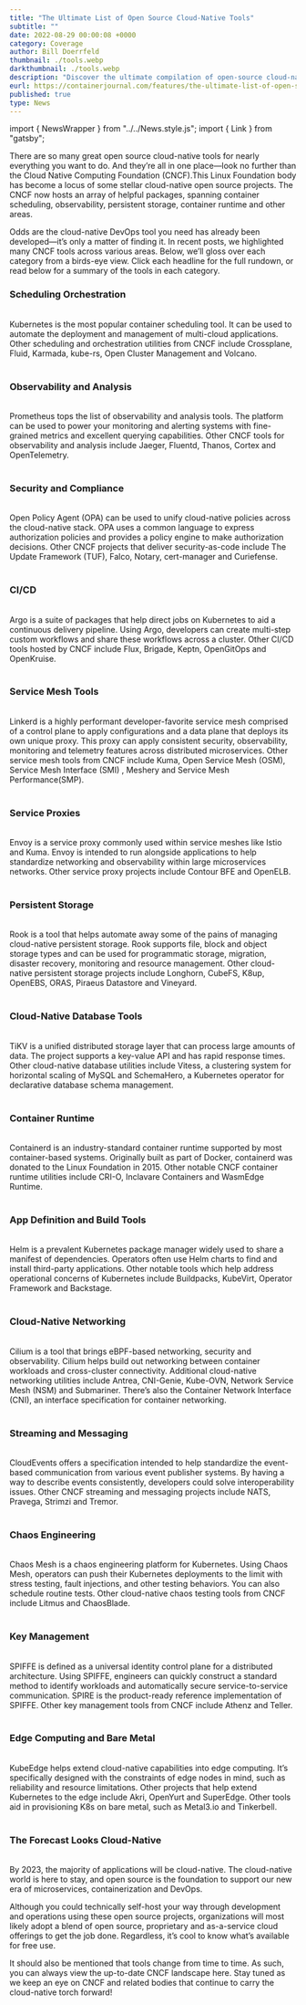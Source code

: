 ```yaml
---
title: "The Ultimate List of Open Source Cloud-Native Tools"
subtitle: ""
date: 2022-08-29 00:00:08 +0000
category: Coverage
author: Bill Doerrfeld
thumbnail: ./tools.webp
darkthumbnail: ./tools.webp
description: "Discover the ultimate compilation of open-source cloud-native tools curated by the Cloud Native Computing Foundation (CNCF). From scheduling and observability to security, CI/CD, service mesh, and edge computing, explore a comprehensive range of tools revolutionizing the cloud-native landscape"
eurl: https://containerjournal.com/features/the-ultimate-list-of-open-source-cloud-native-tools/
published: true
type: News
---
```


import { NewsWrapper } from "../../News.style.js";
import { Link } from "gatsby";

<NewsWrapper>

<div className="test">

There are so many great open source cloud-native tools for nearly everything you want to do.
And they’re all in one place—look no further than the Cloud Native Computing Foundation (CNCF).This Linux Foundation body has become a locus of some stellar cloud-native open source projects. The CNCF now hosts an array of helpful packages, spanning container scheduling, observability, persistent storage, container runtime and other areas.

Odds are the cloud-native DevOps tool you need has already been developed—it’s only a matter of finding it. In recent posts, we highlighted many CNCF tools across various areas. Below, we’ll gloss over each category from a birds-eye view. Click each headline for the full rundown, or read below for a summary of the tools in each category.

### Scheduling  Orchestration
<br />
Kubernetes is the most popular container scheduling tool. It can be used to automate the deployment and management of multi-cloud applications. Other scheduling and orchestration utilities from CNCF include Crossplane, Fluid, Karmada, kube-rs, Open Cluster Management and Volcano.
<br /> <br />

### Observability and Analysis
<br />
Prometheus tops the list of observability and analysis tools. The platform can be used to power your monitoring and alerting systems with fine-grained metrics and excellent querying capabilities. Other CNCF tools for observability and analysis include Jaeger, Fluentd, Thanos, Cortex and OpenTelemetry.
<br /> <br />

### Security and Compliance
<br />
Open Policy Agent (OPA) can be used to unify cloud-native policies across the cloud-native stack. OPA uses a common language to express authorization policies and provides a policy engine to make authorization decisions. Other CNCF projects that deliver security-as-code include The Update Framework (TUF), Falco, Notary, cert-manager and Curiefense.
<br /> <br />

### CI/CD
<br />
Argo is a suite of packages that help direct jobs on Kubernetes to aid a continuous delivery pipeline. Using Argo, developers can create multi-step custom workflows and share these workflows across a cluster. Other CI/CD tools hosted by CNCF include Flux, Brigade, Keptn, OpenGitOps and OpenKruise.
<br /> <br />

### Service Mesh Tools
<br />
Linkerd is a highly performant developer-favorite service mesh comprised of a control plane to apply configurations and a data plane that deploys its own unique proxy. This proxy can apply consistent security, observability, monitoring and telemetry features across distributed microservices. Other service mesh tools from CNCF include Kuma, Open Service Mesh (OSM), <Link to="/projects/service-mesh-interface-conformance">Service Mesh Interface (SMI) </Link> , <Link to="/meshery">Meshery</Link> and <Link to="/projects/cloud-native-performance">Service Mesh Performance(SMP)</Link>.
<br /> <br />

### Service Proxies
<br />
Envoy is a service proxy commonly used within service meshes like Istio and Kuma. Envoy is intended to run alongside applications to help standardize networking and observability within large microservices networks. Other service proxy projects include Contour BFE and OpenELB.
<br /> <br />

### Persistent Storage
<br />
Rook is a tool that helps automate away some of the pains of managing cloud-native persistent storage. Rook supports file, block and object storage types and can be used for programmatic storage, migration, disaster recovery, monitoring and resource management. Other cloud-native persistent storage projects include Longhorn, CubeFS, K8up, OpenEBS, ORAS, Piraeus Datastore and Vineyard.
<br /> <br />

### Cloud-Native Database Tools
<br />
TiKV is a unified distributed storage layer that can process large amounts of data. The project supports a key-value API and has rapid response times. Other cloud-native database utilities include Vitess, a clustering system for horizontal scaling of MySQL and SchemaHero, a Kubernetes operator for declarative database schema management.
<br /> <br />

### Container Runtime
<br />
Containerd is an industry-standard container runtime supported by most container-based systems. Originally built as part of Docker, containerd was donated to the Linux Foundation in 2015. Other notable CNCF container runtime utilities include CRI-O, Inclavare Containers and WasmEdge Runtime.
<br /> <br />

### App Definition and Build Tools
<br />
Helm is a prevalent Kubernetes package manager widely used to share a manifest of dependencies. Operators often use Helm charts to find and install third-party applications. Other notable tools which help address operational concerns of Kubernetes include Buildpacks, KubeVirt, Operator Framework and Backstage.
<br /> <br />

### Cloud-Native Networking
<br />
Cilium is a tool that brings eBPF-based networking, security and observability. Cilium helps build out networking between container workloads and cross-cluster connectivity. Additional cloud-native networking utilities include Antrea, CNI-Genie, Kube-OVN, Network Service Mesh (NSM) and Submariner. There’s also the Container Network Interface (CNI), an interface specification for container networking.
<br /> <br />

### Streaming and Messaging
<br />
CloudEvents offers a specification intended to help standardize the event-based communication from various event publisher systems. By having a way to describe events consistently, developers could solve interoperability issues. Other CNCF streaming and messaging projects include NATS, Pravega, Strimzi and Tremor.
<br /> <br />

### Chaos Engineering
<br />
Chaos Mesh is a chaos engineering platform for Kubernetes. Using Chaos Mesh, operators can push their Kubernetes deployments to the limit with stress testing, fault injections, and other testing behaviors. You can also schedule routine tests. Other cloud-native chaos testing tools from CNCF include Litmus and ChaosBlade.
<br /> <br />

### Key Management
<br />
SPIFFE is defined as a universal identity control plane for a distributed architecture. Using SPIFFE, engineers can quickly construct a standard method to identify workloads and automatically secure service-to-service communication. SPIRE is the product-ready reference implementation of SPIFFE. Other key management tools from CNCF include Athenz and Teller.
<br /> <br />

### Edge Computing and Bare Metal
<br />
KubeEdge helps extend cloud-native capabilities into edge computing. It’s specifically designed with the constraints of edge nodes in mind, such as reliability and resource limitations. Other projects that help extend Kubernetes to the edge include Akri, OpenYurt and SuperEdge. Other tools aid in provisioning K8s on bare metal, such as Metal3.io and Tinkerbell.
<br /> <br />

### The Forecast Looks Cloud-Native
<br />
By 2023, the <Link to="https://containerjournal.com/features/majority-of-apps-will-use-cloud-native-development-by-2023/">majority of applications will be cloud-native</Link>. The cloud-native world is here to stay, and open source is the foundation to support our new era of microservices, containerization and DevOps.

Although you could technically self-host your way through development and operations using these open source projects, organizations will most likely adopt a blend of open source, proprietary and as-a-service cloud offerings to get the job done. Regardless, it’s cool to know what’s available for free use.

It should also be mentioned that tools change from time to time. As such, you can always view the up-to-date CNCF landscape here. Stay tuned as we keep an eye on CNCF and related bodies that continue to carry the cloud-native torch forward!
</div>

</NewsWrapper>
